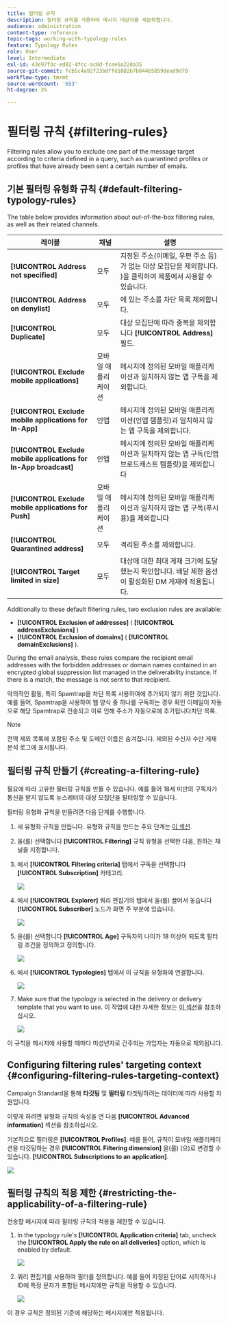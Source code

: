 ```yaml
---
title: 필터링 규칙
description: 필터링 규칙을 사용하여 메시지 대상자를 세분화합니다.
audience: administration
content-type: reference
topic-tags: working-with-typology-rules
feature: Typology Rules
role: User
level: Intermediate
exl-id: 43e97f3c-ed82-4fcc-ac0d-fcee6a22da35
source-git-commit: fcb5c4a92f23bdffd1082b7b044b5859dead9d70
workflow-type: tm+mt
source-wordcount: '653'
ht-degree: 3%

---
```


# 필터링 규칙 {#filtering-rules}

Filtering rules allow you to exclude one part of the message target according to criteria defined in a query, such as quarantined profiles or profiles that have already been sent a certain number of emails.

## 기본 필터링 유형화 규칙 {#default-filtering-typology-rules}

The table below provides information about out-of-the-box filtering rules, as well as their related channels.

| 레이블 | 채널 | 설명 |
| ---------|----------|---------|
| **[!UICONTROL Address not specified]** | 모두 | 지정된 주소(이메일, 우편 주소 등)가 없는 대상 모집단을 제외합니다. )을 클릭하여 제품에서 사용할 수 있습니다. |
| **[!UICONTROL Address on denylist]** | 모두 | 에 있는 주소를 차단 목록 제외합니다. |
| **[!UICONTROL Duplicate]** | 모두 | 대상 모집단에 따라 중복을 제외합니다 **[!UICONTROL Address]** 필드. |
| **[!UICONTROL Exclude mobile applications]** | 모바일 애플리케이션 | 메시지에 정의된 모바일 애플리케이션과 일치하지 않는 앱 구독을 제외합니다. |
| **[!UICONTROL Exclude mobile applications for In-App]** | 인앱 | 메시지에 정의된 모바일 애플리케이션(인앱 템플릿)과 일치하지 않는 앱 구독을 제외합니다. |
| **[!UICONTROL Exclude mobile applications for In-App broadcast]** | 인앱 | 메시지에 정의된 모바일 애플리케이션과 일치하지 않는 앱 구독(인앱 브로드캐스트 템플릿)을 제외합니다 |
| **[!UICONTROL Exclude mobile applications for Push]** | 모바일 애플리케이션 | 메시지에 정의된 모바일 애플리케이션과 일치하지 않는 앱 구독(푸시용)을 제외합니다 |
| **[!UICONTROL Quarantined address]** | 모두 | 격리된 주소를 제외합니다. |
| **[!UICONTROL Target limited in size]** | 모두 | 대상에 대한 최대 게재 크기에 도달했는지 확인합니다. 배달 제한 옵션이 활성화된 DM 게재에 적용됩니다. |

Additionally to these default filtering rules, two exclusion rules are available:

* **[!UICONTROL Exclusion of addresses]** ( **[!UICONTROL addressExclusions]** )
* **[!UICONTROL Exclusion of domains]** ( **[!UICONTROL domainExclusions]** ).

During the email analysis, these rules compare the recipient email addresses with the forbidden addresses or domain names contained in an encrypted global suppression list managed in the deliverability instance. If there is a match, the message is not sent to that recipient.

악의적인 활동, 특히 Spamtrap을 차단 목록 사용하여에 추가되지 않기 위한 것입니다. 예를 들어, Spamtrap을 사용하여 웹 양식 중 하나를 구독하는 경우 확인 이메일이 자동으로 해당 Spamtrap로 전송되고 이로 인해 주소가 자동으로에 추가됩니다차단 목록.

>[!NOTE]
>
>전역 제외 목록에 포함된 주소 및 도메인 이름은 숨겨집니다. 제외된 수신자 수만 게재 분석 로그에 표시됩니다.

## 필터링 규칙 만들기 {#creating-a-filtering-rule}

필요에 따라 고유한 필터링 규칙을 만들 수 있습니다. 예를 들어 18세 미만의 구독자가 통신을 받지 않도록 뉴스레터의 대상 모집단을 필터링할 수 있습니다.

필터링 유형화 규칙을 만들려면 다음 단계를 수행합니다.

1. 새 유형화 규칙을 만듭니다. 유형화 규칙을 만드는 주요 단계는 [이 섹션](../../sending/using/managing-typology-rules.md).

1. 을(를) 선택합니다 **[!UICONTROL Filtering]** 규칙 유형을 선택한 다음, 원하는 채널을 지정합니다.

1. 에서 **[!UICONTROL Filtering criteria]** 탭에서 구독을 선택합니다 **[!UICONTROL Subscription]** 카테고리.

   ![](assets/typology_create-rule-subscription.png)

1. 에서 **[!UICONTROL Explorer]** 쿼리 편집기의 탭에서 을(를) 끌어서 놓습니다 **[!UICONTROL Subscriber]** 노드가 화면 주 부분에 있습니다.

   ![](assets/typology_create-rule-subscriber.png)

1. 을(를) 선택합니다 **[!UICONTROL Age]** 구독자의 나이가 18 이상이 되도록 필터링 조건을 정의하고 정의합니다.

   ![](assets/typology_create-rule-age.png)

1. 에서 **[!UICONTROL Typologies]** 탭에서 이 규칙을 유형화에 연결합니다.

   ![](assets/typology_create-rule-typology.png)

1. Make sure that the typology is selected in the delivery or delivery template that you want to use. 이 작업에 대한 자세한 정보는 [이 섹션](../../sending/using/managing-typologies.md#applying-typologies-to-messages)을 참조하십시오.

   ![](assets/typology_template.png)

이 규칙을 메시지에 사용할 때마다 미성년자로 간주되는 가입자는 자동으로 제외됩니다.

## Configuring filtering rules&#39; targeting context {#configuring-filtering-rules-targeting-context}

Campaign Standard을 통해  **타깃팅** 및 **필터링** 타겟팅하려는 데이터에 따라 사용할 차원입니다.

이렇게 하려면 유형화 규칙의 속성을 연 다음 **[!UICONTROL Advanced information]** 섹션을 참조하십시오.

기본적으로 필터링은 **[!UICONTROL Profiles]**. 예를 들어, 규칙이 모바일 애플리케이션을 타깃팅하는 경우 **[!UICONTROL Filtering dimension]** 을(를) (으)로 변경할 수 있습니다. **[!UICONTROL Subscriptions to an application]**.

![](assets/typology_rule-order_2.png)

## 필터링 규칙의 적용 제한 {#restricting-the-applicability-of-a-filtering-rule}

전송할 메시지에 따라 필터링 규칙의 적용을 제한할 수 있습니다.

1. In the typology rule&#39;s **[!UICONTROL Application criteria]** tab, uncheck the **[!UICONTROL Apply the rule on all deliveries]** option, which is enabled by default.

   ![](assets/typology_limit.png)

1. 쿼리 편집기를 사용하여 필터를 정의합니다. 예를 들어 지정된 단어로 시작하거나 ID에 특정 문자가 포함된 메시지에만 규칙을 적용할 수 있습니다.

   ![](assets/typology_limit-rule.png)

이 경우 규칙은 정의된 기준에 해당하는 메시지에만 적용됩니다.
